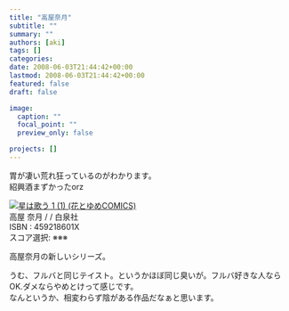 ```yaml
---
title: "高屋奈月"
subtitle: ""
summary: ""
authors: [aki]
tags: []
categories: 
date: 2008-06-03T21:44:42+00:00
lastmod: 2008-06-03T21:44:42+00:00
featured: false
draft: false

image:
  caption: ""
  focal_point: ""
  preview_only: false

projects: []
---
```

胃が凄い荒れ狂っているのがわかります。  
紹興酒まずかったorz

![](https://ecx.images-amazon.com/images/I/51aDg7uTQVL._SL160_.jpg)[星は歌う 1 (1) (花とゆめCOMICS)](http://item.excite.co.jp/detail/ASIN_459218601X)  
高屋 奈月 / / 白泉社  
ISBN : 459218601X  
スコア選択: ※※※

高屋奈月の新しいシリーズ。

うむ、フルバと同じテイスト。というかほぼ同じ臭いが。フルバ好きな人ならOK.ダメならやめとけって感じです。  
なんというか、相変わらず陰がある作品だなぁと思います。



